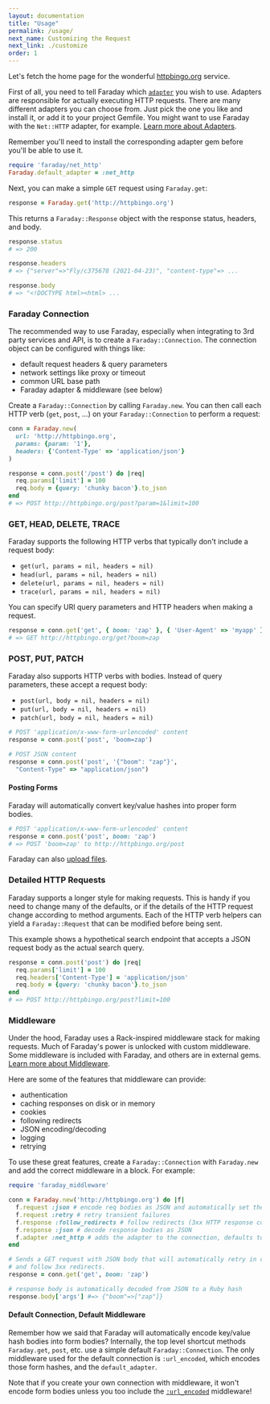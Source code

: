 ```yaml
---
layout: documentation
title: "Usage"
permalink: /usage/
next_name: Customizing the Request
next_link: ./customize
order: 1
---
```


Let's fetch the home page for the wonderful
[httpbingo.org](https://httpbingo.org) service.

First of all, you need to tell Faraday which [`adapter`](../adapters) you wish to use.
Adapters are responsible for actually executing HTTP requests.
There are many different adapters you can choose from.
Just pick the one you like and install it, or add it to your project Gemfile.
You might want to use Faraday with the `Net::HTTP` adapter, for example.
[Learn more about Adapters](../adapters).

Remember you'll need to install the corresponding adapter gem before you'll be able to use it.

```ruby
require 'faraday/net_http'
Faraday.default_adapter = :net_http
```

Next, you can make a simple `GET` request using `Faraday.get`:

```ruby
response = Faraday.get('http://httpbingo.org')
```

This returns a `Faraday::Response` object with the response status, headers, and body.

```ruby
response.status
# => 200

response.headers
# => {"server"=>"Fly/c375678 (2021-04-23)", "content-type"=> ...

response.body
# => "<!DOCTYPE html><html> ...
```

### Faraday Connection

The recommended way to use Faraday, especially when integrating to 3rd party services and API, is to create
a `Faraday::Connection`. The connection object can be configured with things like:

- default request headers & query parameters
- network settings like proxy or timeout
- common URL base path
- Faraday adapter & middleware (see below)

Create a `Faraday::Connection` by calling `Faraday.new`. You can then call each HTTP verb
(`get`, `post`, ...) on your `Faraday::Connection` to perform a request:

```ruby
conn = Faraday.new(
  url: 'http://httpbingo.org',
  params: {param: '1'},
  headers: {'Content-Type' => 'application/json'}
)

response = conn.post('/post') do |req|
  req.params['limit'] = 100
  req.body = {query: 'chunky bacon'}.to_json
end
# => POST http://httpbingo.org/post?param=1&limit=100
```

### GET, HEAD, DELETE, TRACE

Faraday supports the following HTTP verbs that typically don't include a request body:

- `get(url, params = nil, headers = nil)`
- `head(url, params = nil, headers = nil)`
- `delete(url, params = nil, headers = nil)`
- `trace(url, params = nil, headers = nil)`

You can specify URI query parameters and HTTP headers when making a request.

```ruby
response = conn.get('get', { boom: 'zap' }, { 'User-Agent' => 'myapp' })
# => GET http://httpbingo.org/get?boom=zap
```

### POST, PUT, PATCH

Faraday also supports HTTP verbs with bodies. Instead of query parameters, these
accept a request body:

- `post(url, body = nil, headers = nil)`
- `put(url, body = nil, headers = nil)`
- `patch(url, body = nil, headers = nil)`

```ruby
# POST 'application/x-www-form-urlencoded' content
response = conn.post('post', 'boom=zap')

# POST JSON content
response = conn.post('post', '{"boom": "zap"}',
  "Content-Type" => "application/json")
```

#### Posting Forms

Faraday will automatically convert key/value hashes into proper form bodies.

```ruby
# POST 'application/x-www-form-urlencoded' content
response = conn.post('post', boom: 'zap')
# => POST 'boom=zap' to http://httpbingo.org/post
```

Faraday can also [upload files][multipart].

### Detailed HTTP Requests

Faraday supports a longer style for making requests. This is handy if you need
to change many of the defaults, or if the details of the HTTP request change
according to method arguments. Each of the HTTP verb helpers can yield a
`Faraday::Request` that can be modified before being sent.

This example shows a hypothetical search endpoint that accepts a JSON request
body as the actual search query.

```ruby
response = conn.post('post') do |req|
  req.params['limit'] = 100
  req.headers['Content-Type'] = 'application/json'
  req.body = {query: 'chunky bacon'}.to_json
end
# => POST http://httpbingo.org/post?limit=100
```

### Middleware

Under the hood, Faraday uses a Rack-inspired middleware stack for making
requests. Much of Faraday's power is unlocked with custom middleware. Some
middleware is included with Faraday, and others are in external gems. [Learn
more about Middleware](../middleware).

Here are some of the features that middleware can provide:

- authentication
- caching responses on disk or in memory
- cookies
- following redirects
- JSON encoding/decoding
- logging
- retrying

To use these great features, create a `Faraday::Connection` with `Faraday.new`
and add the correct middleware in a block. For example:

```ruby
require 'faraday_middleware'

conn = Faraday.new('http://httpbingo.org') do |f|
  f.request :json # encode req bodies as JSON and automatically set the Content-Type header
  f.request :retry # retry transient failures
  f.response :follow_redirects # follow redirects (3xx HTTP response codes)
  f.response :json # decode response bodies as JSON
  f.adapter :net_http # adds the adapter to the connection, defaults to `Faraday.default_adapter`
end

# Sends a GET request with JSON body that will automatically retry in case of failure
# and follow 3xx redirects.
response = conn.get('get', boom: 'zap')

# response body is automatically decoded from JSON to a Ruby hash
response.body['args'] #=> {"boom"=>["zap"]}
```

#### Default Connection, Default Middleware

Remember how we said that Faraday will automatically encode key/value hash
bodies into form bodies? Internally, the top level shortcut methods
`Faraday.get`, `post`, etc. use a simple default `Faraday::Connection`. The only
middleware used for the default connection is `:url_encoded`, which encodes
those form hashes, and the `default_adapter`.

Note that if you create your own connection with middleware, it won't encode
form bodies unless you too include the [`:url_encoded`](encoding) middleware!

[encoding]:   ../middleware/url-encoded
[multipart]:  ../middleware/multipart
